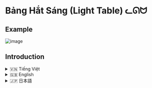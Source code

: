 # Bảng Hắt Sáng (Light Table) ᓚᘏᗢ

## Example
![image](https://github.com/user-attachments/assets/5f2798d2-1d1d-440e-a0b0-95d6bb35a3d3)

## Introduction
<!-- Vietnamese -->
<details>
  <summary>🇻🇳 Tiếng Việt</summary>

## Giới thiệu

**Bảng Hắt Sáng (LightTableApp)** là một ứng dụng Python đơn giản, mô phỏng bảng hắt sáng kỹ thuật số (digital light table/tracing board).  Nó cho phép bạn hiển thị, sắp xếp và thao tác nhiều hình ảnh cùng lúc trên một canvas trong suốt. Ứng dụng này rất hữu ích cho việc vẽ đồ họa, so sánh ảnh, hoặc bất kỳ tác vụ nào yêu cầu chồng nhiều lớp ảnh lên nhau. Ứng dụng được xây dựng bằng `customtkinter` và `Pillow`.

## Tính năng

*   **Hiển thị nhiều ảnh:** Tải và hiển thị đồng thời nhiều hình ảnh (PNG, JPG, JPEG, GIF, BMP, ICO) trên cùng một bảng vẽ.
*   **Phóng to/Thu nhỏ:** Phóng to hoặc thu nhỏ từng ảnh riêng biệt bằng cách sử dụng con lăn chuột.
*   **Xoay:** Xoay ảnh theo bất kỳ góc độ nào bằng thanh trượt hoặc nhập giá trị cụ thể.
*   **Lật ảnh:** Lật ảnh theo chiều ngang.
*   **Điều chỉnh độ trong suốt (Opacity):** Thay đổi độ mờ của toàn bộ bảng vẽ, giúp bạn nhìn xuyên qua các lớp ảnh dễ dàng hơn.
*   **Chế độ "Click-through" (Xuyên thấu):** Cho phép thao tác với các ứng dụng khác *bên dưới* bảng vẽ, ngay cả khi bảng vẽ đang hiển thị.  (Chỉ hỗ trợ trên Windows).
*   **Ghim cửa sổ (Always on Top):** Giữ cho cửa sổ bảng vẽ luôn hiển thị trên cùng, không bị che khuất bởi các cửa sổ khác.
*   **Sắp xếp thứ tự ảnh:** Kéo và thả các ảnh trong danh sách để thay đổi thứ tự hiển thị của chúng (ảnh nào ở trên trong danh sách sẽ hiển thị ở trên cùng trên bảng vẽ).
*   **Lưu và tải trạng thái:** Lưu lại toàn bộ trạng thái làm việc hiện tại (bao gồm ảnh, vị trí, góc xoay, độ phóng đại, cài đặt) vào một file `.lts` và tải lại sau đó để tiếp tục công việc.
*   **Xóa ảnh:** Xóa các ảnh đã chọn khỏi bảng vẽ.
* **Thông tin ảnh:** Hiển thị tên tệp, kích thước, định dạng của ảnh đang được chọn.
*   **Phím tắt:**
    *   `Ctrl + O`: Mở/Đóng bảng vẽ.
    *   `Ctrl + Q`: Bật/Tắt chế độ Click-through.
    *   `Ctrl + E`: Bật/Tắt chế độ Ghim cửa sổ.
    *   `Ctrl + F`: Ẩn/Hiển hình ảnh.
* Kéo thả ảnh để di chuyển.

## Cài đặt

1.  **Yêu cầu hệ thống:**
    *   Python 3.6 trở lên.
    *   Các thư viện Python: `customtkinter`, `Pillow`, `keyboard`, `pywin32` (chỉ cần thiết trên Windows cho tính năng Click-through).

2.  **Các bước cài đặt (Sử dụng `run.bat` - Khuyến nghị):**

    *   Tải repository này về máy (Clone hoặc tải ZIP).
    *   Mở thư mục vừa tải về.
    *   Chạy file `run.bat`. File này sẽ tự động tạo môi trường ảo (virtual environment) `moitruongao`, cài đặt các thư viện cần thiết, và chạy ứng dụng.

3.  **Các bước cài đặt (Thủ công):**
    Mở terminal (command prompt hoặc PowerShell trên Windows):

    ```bash
    # Clone repository (nếu chưa tải về)
    git clone https://github.com/Rin1809/Bang-Hat-Sang.git
    cd Bang-Hat-Sang

    # Tạo môi trường ảo (tùy chọn nhưng rất khuyến khích)
    python -m venv moitruongao

    # Kích hoạt môi trường ảo
    # Trên Windows:
    moitruongao\Scripts\activate
    # Trên Linux/macOS:
    source moitruongao/bin/activate

    # Cài đặt các thư viện
    pip install -r requirements.txt
    ```

4.  **Chạy ứng dụng:**

    ```bash
    # Đảm bảo môi trường ảo đã được kích hoạt (nếu bạn dùng môi trường ảo)
    python Bang_Hat_Sang/main.py
    ```

## Hướng dẫn sử dụng chi tiết

1.  **Mở Bảng Vẽ:** Nhấn nút "Mở Bảng Vẽ" trên giao diện chính, hoặc nhấn tổ hợp phím `Ctrl + O`.

2.  **Thêm Ảnh:**
    *   Nhấn nút "Chọn Ảnh" trên giao diện chính.  Một cửa sổ chọn file sẽ hiện ra, cho phép bạn chọn một hoặc nhiều ảnh cùng lúc.
    *   Sau khi chọn ảnh, chúng sẽ xuất hiện trong danh sách ảnh ở bên trái và trên bảng vẽ.

3.  **Chọn Ảnh:**
    *   **Click chuột trái** vào ảnh trên bảng vẽ để chọn.
    *   **Click chuột trái** vào ảnh trong danh sách.
    *   **Giữ phím `Ctrl` và click** vào nhiều ảnh trong danh sách để chọn nhiều ảnh cùng lúc.
    *   Ảnh được chọn sẽ được đánh dấu trong danh sách.

4.  **Thao tác với Ảnh trên Bảng Vẽ:**

    *   **Di chuyển:** Click chuột trái và kéo ảnh được chọn đến vị trí mong muốn.
    *   **Phóng to/Thu nhỏ:** Đặt con trỏ chuột lên ảnh *được chọn*, sau đó *cuộn con lăn chuột* lên để phóng to, cuộn xuống để thu nhỏ.
    *   **Xoay:**
        *   Kéo thanh trượt "Xoay" trên giao diện.
        *   Hoặc, chọn ảnh, sau đó nhập giá trị góc xoay (độ) mong muốn.
    *   **Lật ngang:** Chọn ảnh và nhấn nút "Lật Ngang".

5.  **Sắp xếp thứ tự Ảnh (trong danh sách):**
    * Click chuột trái vào thumbnail của ảnh, kéo lên hoặc xuống trong danh sách ảnh, và thả vào vị trí mong muốn

6.  **Xóa Ảnh:**
    *   Chọn một hoặc nhiều ảnh.
    *   Nhấn nút "Xóa Ảnh".

7.  **Thay đổi độ trong suốt (Opacity):** Kéo thanh trượt "Độ mờ" để thay đổi độ trong suốt của *toàn bộ bảng vẽ*.

8.  **Chế độ Ghim cửa sổ (Always on Top):** Bật công tắc "Ghim" để giữ cho cửa sổ bảng vẽ luôn hiển thị trên cùng.

9.  **Chế độ Click-through (Xuyên thấu):**
    *   Bật công tắc "Click-through".
    *   Hoặc nhấn tổ hợp phím `Ctrl + Q`.
    *   Khi chế độ này được bật, bạn có thể click chuột *xuyên qua* bảng vẽ để thao tác với các cửa sổ/ứng dụng nằm bên dưới.

10. **Lưu Trạng Thái:** Nhấn nút "Lưu" để lưu trạng thái hiện tại (danh sách ảnh, vị trí, kích thước, góc xoay,...) vào một file `.lts`.

11. **Tải Trạng Thái:** Nhấn nút "Tải lại" để mở một file `.lts` đã lưu trước đó và khôi phục lại trạng thái làm việc.

12. **Thông tin ảnh:** Thông tin chi tiết của ảnh được chọn (tên, kích thước, định dạng) sẽ được hiển thị trong phần "Thông tin ảnh".

</details>

<!-- English -->
<details>
  <summary>🇬🇧 English</summary>

## Introduction

**Light Table (Bảng Hắt Sáng)** is a simple Python application that simulates a digital light table (also known as a tracing board).  It allows you to display, arrange, and manipulate multiple images simultaneously on a transparent canvas. This application is useful for drawing, comparing images, or any task that requires overlaying multiple image layers.  It is built using `customtkinter` and `Pillow`.

## Features

*   **Display Multiple Images:** Load and display multiple images (PNG, JPG, JPEG, GIF, BMP, ICO) simultaneously on a single canvas.
*   **Zoom In/Out:** Zoom in or out of individual images using the mouse scroll wheel.
*   **Rotate:** Rotate images to any angle using the slider or by entering a specific value.
*   **Flip:** Flip images horizontally.
*   **Adjust Opacity:** Change the transparency of the entire canvas, allowing you to see through the image layers more easily.
*   **Click-through Mode:**  Allows interaction with applications *beneath* the light table, even while it's displayed (Windows only).
*   **Always on Top:** Keep the light table window always visible on top of other windows.
*   **Reorder Images:** Drag and drop images in the list to change their display order (the image on top of the list will be displayed on top of the canvas).
*   **Save and Load State:** Save the entire current working state (including images, positions, rotation, zoom, settings) to an `.lts` file and reload it later to continue your work.
*   **Delete Image:** Remove selected image from the canvas.
* **Image Info**: Show file name, size, format of selected image.
*   **Keyboard Shortcuts:**
    *   `Ctrl + O`: Open/Close the light table.
    *   `Ctrl + Q`: Toggle Click-through mode.
    *   `Ctrl + E`: Toggle Always on Top mode.
    *   `Ctrl + F`: Show/Hide Image.
* Drag and drop images to move them.

## Installation

1.  **System Requirements:**
    *   Python 3.6 or higher.
    *   Python libraries: `customtkinter`, `Pillow`, `keyboard`, `pywin32` (only required on Windows for Click-through functionality).

2.  **Installation Steps (Using `run.bat` - Recommended):**

    *   Download this repository (Clone or download ZIP).
    *   Open the downloaded folder.
    *   Run the `run.bat` file.  This will automatically create a virtual environment (`moitruongao`), install the necessary libraries, and run the application.

3.  **Installation Steps (Manual):**
    Open a terminal (command prompt or PowerShell on Windows):

    ```bash
    # Clone the repository (if not already downloaded)
    git clone https://github.com/Rin1809/Bang-Hat-Sang.git
    cd Bang-Hat-Sang

    # Create a virtual environment (optional but highly recommended)
    python -m venv moitruongao

    # Activate the virtual environment
    # On Windows:
    moitruongao\Scripts\activate
    # On Linux/macOS:
    source moitruongao/bin/activate

    # Install the libraries
    pip install -r requirements.txt
    ```

4.  **Run the Application:**

    ```bash
    # Make sure the virtual environment is activated (if you are using one)
    python Bang_Hat_Sang/main.py
    ```

## Detailed Usage Instructions

1.  **Open the Light Table:** Click the "Open Light Table" button on the main interface, or press `Ctrl + O`.

2.  **Add Images:**
    *   Click the "Select Images" button on the main interface. A file selection window will appear, allowing you to choose one or more images.
    *   After selecting images, they will appear in the image list on the left and on the canvas.

3.  **Select Images:**
    *   **Left-click** an image on the canvas to select it.
    *   **Left-click** an image in the list.
    *   **Hold `Ctrl` and click** multiple images in the list to select multiple images at once.
    *   The selected image(s) will be highlighted in the list.

4.  **Manipulate Images on the Canvas:**

    *   **Move:** Left-click and drag the selected image to the desired position.
    *   **Zoom In/Out:** Place the mouse cursor over the *selected* image, then *scroll the mouse wheel* up to zoom in, scroll down to zoom out.
    *   **Rotate:**
        *   Drag the "Rotate" slider on the interface.
        *   Or, select the image, then enter the desired rotation angle (in degrees).
    *   **Flip Horizontally:** Select the image and click the "Flip Horizontal" button.

5.  **Reorder Images (in the list):**
      Click the image thumbnail, drag and drop to the desired position in the list

6.  **Delete Images:**
    *   Select one or more images.
    *   Click the "Delete Image" button.

7.  **Change Opacity:** Drag the "Opacity" slider to change the transparency of the *entire canvas*.

8.  **Always on Top Mode:** Toggle the "Always on Top" switch to keep the light table window always visible.

9.  **Click-through Mode:**
    *   Toggle the "Click-through" switch.
    *   Or press `Ctrl + Q`.
    *   When this mode is enabled, you can click *through* the canvas to interact with windows/applications beneath it.

10. **Save State:** Click the "Save" button to save the current state (image list, positions, sizes, rotation, etc.) to an `.lts` file.

11. **Load State:** Click the "Load" button to open a previously saved `.lts` file and restore the working state.
12. **Image Info:** Details of the currently selected images will be displayed in the "Image Info" section.

</details>

<!-- Japanese -->
<details>
  <summary>🇯🇵 日本語</summary>

## 概要

**ライトテーブル (Bảng Hắt Sáng)** は、デジタルのライトテーブル（トレーシングボードとも呼ばれます）をシミュレートするシンプルな Python アプリケーションです。透明なキャンバス上に複数の画像を同時に表示、配置、操作できます。このアプリケーションは、画像の描画、比較、または複数の画像レイヤーを重ねる必要があるタスクに役立ちます。`customtkinter` と `Pillow` を使用して構築されています。

## 機能

*   **複数画像の表示:** 複数の画像 (PNG, JPG, JPEG, GIF, BMP, ICO) を1つのキャンバスに同時に読み込んで表示します。
*   **ズームイン/アウト:** マウスのスクロールホイールを使用して、個々の画像をズームインまたはズームアウトします。
*   **回転:** スライダーを使用するか、特定の値を入力して、画像を任意の角度に回転させます。
*   **反転:** 画像を水平方向に反転します。
*   **不透明度の調整:** キャンバス全体の透明度を変更して、画像レイヤーをより簡単に見やすくします。
*   **クリックスルーモード:** ライトテーブルが表示されている状態でも、その下にあるアプリケーションを操作できます (Windows のみ)。
*   **常に最前面:** ライトテーブルウィンドウを常に他のウィンドウの上に表示したままにします。
*   **画像の並べ替え:** リスト内の画像をドラッグアンドドロップして、表示順序を変更します (リストの一番上にある画像がキャンバスの一番上に表示されます)。
*   **状態の保存と読み込み:** 現在の作業状態全体 (画像、位置、回転、ズーム、設定を含む) を `.lts` ファイルに保存し、後で読み込んで作業を続行できます。
*   **画像の削除:** 選択した画像をキャンバスから削除します。
*　**画像情報**: 選択されている画像のファイル名・サイズ・形式を表示します。
*   **キーボードショートカット:**
    *   `Ctrl + O`: ライトテーブルを開く/閉じる。
    *   `Ctrl + Q`: クリックスルーモードの切り替え。
    *   `Ctrl + E`: 常に最前面モードの切り替え。
    *   `Ctrl + F`: イメージを非表示/表示.
* 画像をドラッグ＆ドロップして移動。

## インストール

1.  **システム要件:**
    *   Python 3.6 以上。
    *   Python ライブラリ: `customtkinter`, `Pillow`, `keyboard`, `pywin32` (クリックスルー機能のために Windows でのみ必要)。

2.  **インストール手順 (`run.bat` の使用 - 推奨):**

    *   このリポジトリをダウンロードします (クローンまたは ZIP ダウンロード)。
    *   ダウンロードしたフォルダを開きます。
    *   `run.bat` ファイルを実行します。これにより、仮想環境 (`moitruongao`) が自動的に作成され、必要なライブラリがインストールされ、アプリケーションが実行されます。

3.  **インストール手順 (手動):**
    ターミナル (Windows ではコマンドプロンプトまたは PowerShell) を開きます。

    ```bash
    # リポジトリをクローンします (まだダウンロードしていない場合)
    git clone https://github.com/Rin1809/Bang-Hat-Sang.git
    cd Bang-Hat-Sang

    # 仮想環境を作成します (オプションですが、強く推奨します)
    python -m venv moitruongao

    # 仮想環境をアクティブ化します
    # Windows の場合:
    moitruongao\Scripts\activate
    # Linux/macOS の場合:
    source moitruongao/bin/activate

    # ライブラリをインストールします
    pip install -r requirements.txt
    ```

4.  **アプリケーションの実行:**

    ```bash
    # 仮想環境がアクティブ化されていることを確認してください (使用している場合)
    python Bang_Hat_Sang/main.py
    ```

## 詳細な使用方法

1.  **ライトテーブルを開く:** メインインターフェイスの「ライトテーブルを開く」ボタンをクリックするか、`Ctrl + O` を押します。

2.  **画像の追加:**
    *   メインインターフェイスの「画像を選択」ボタンをクリックします。ファイル選択ウィンドウが表示され、1つまたは複数の画像を選択できます。
    *   画像を選択すると、左側の画像リストとキャンバスに表示されます。

3.  **画像の選択:**
    *   キャンバス上の画像を**左クリック**して選択します。
    *   リスト内の画像を**左クリック**します。
    *   リスト内の複数の画像を **`Ctrl` キーを押しながらクリック**すると、複数の画像を一度に選択できます。
    *   選択した画像はリスト内で強調表示されます。

4.  **キャンバス上の画像の操作:**

    *   **移動:** 選択した画像を左クリックしてドラッグし、目的の位置に移動します。
    *   **ズームイン/アウト:** *選択した*画像の上にマウスカーソルを置き、*マウスホイールを上にスクロール*してズームイン、下にスクロールしてズームアウトします。
    *   **回転:**
        *   インターフェイスの「回転」スライダーをドラッグします。
        *   または、画像を選択し、目的の回転角度 (度単位) を入力します。
    *   **水平方向に反転:** 画像を選択し、「水平方向に反転」ボタンをクリックします。

5.  **画像の並べ替え (リスト内):**
    画像のサムネイルをクリックしてリスト内でドラッグ＆ドロップ

6.  **画像の削除:**
    *   1つまたは複数の画像を選択します。
    *   「画像を削除」ボタンをクリックします。

7.  **不透明度の変更:** 「不透明度」スライダーをドラッグして、*キャンバス全体*の透明度を変更します。

8.  **常に最前面モード:** 「常に最前面」スイッチを切り替えて、ライトテーブルウィンドウを常に表示したままにします。

9.  **クリックスルーモード:**
    *   「クリックスルー」スイッチを切り替えます。
    *   または、`Ctrl + Q` を押します。
    *   このモードが有効になっていると、キャンバスを*クリックして*、その下にあるウィンドウ/アプリケーションを操作できます。

10. **状態の保存:** 「保存」ボタンをクリックして、現在の状態 (画像リスト、位置、サイズ、回転など) を `.lts` ファイルに保存します。

11. **状態の読み込み:** 「読み込み」ボタンをクリックして、以前に保存した `.lts` ファイルを開き、作業状態を復元します。
12. **画像情報:** 選択している画像の詳細は[画像情報] セクションに表示されます。
</details>
